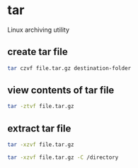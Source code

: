 # tar

Linux archiving utility

## create tar file

```bash
tar czvf file.tar.gz destination-folder
```

## view contents of tar file

```bash
tar -ztvf file.tar.gz
```

## extract tar file

```bash
tar -xzvf file.tar.gz

tar -xzvf file.tar.gz -C /directory
```
